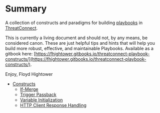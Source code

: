 # Summary

A collection of constructs and paradigms for building [playbooks](http://kb.threatconnect.com/customer/en/portal/articles/2744775-playbooks) in [ThreatConnect](https://app.threatconnect.com).

This is currently a living document and should not, by any means, be considered canon. These are just helpful tips and hints that will help you build more robust, effective, and maintainable Playbooks. Available as a gitbook here: [https://fhightower.gitbooks.io/threatconnect-playbook-constructs/](https://fhightower.gitbooks.io/threatconnect-playbook-constructs/).

Enjoy,
Floyd Hightower

* [Constructs](constructs/README.md)
    * [If-Merge](constructs/if_merge.md)
    * [Trigger Passback](constructs/trigger_passback.md)
    * [Variable Initialization](constructs/variable_initialization.md)
    * [HTTP Client Response Handling](constructs/http_client_response_handling.md)
